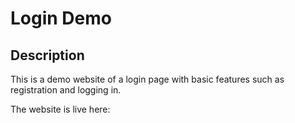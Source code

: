 # Login Demo

## Description

This is a demo website of a login page with basic features such as registration and logging in.

The website is live here: 
